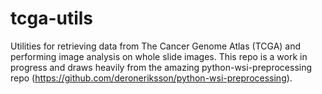# tcga-utils
Utilities for retrieving data from The Cancer Genome Atlas (TCGA) and performing image analysis on whole slide images. This repo is a work in progress and draws heavily from the amazing python-wsi-preprocessing repo (https://github.com/deroneriksson/python-wsi-preprocessing).

